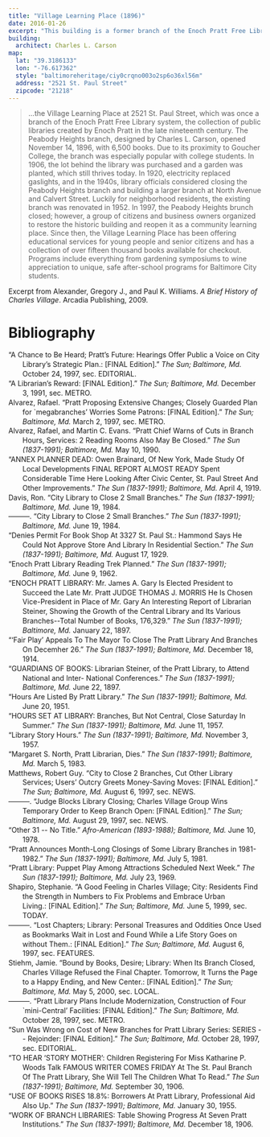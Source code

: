 ```yaml
---
title: "Village Learning Place (1896)"
date: 2016-01-26
excerpt: "This building is a former branch of the Enoch Pratt Free Library that is currently used as the nonprofit Village Learning Place."
building:
  architect: Charles L. Carson
map:
  lat: "39.3186133"
  lon: "-76.617362"
  style: "baltimoreheritage/ciy0crqno003o2sp6o36xl56m"
  address: "2521 St. Paul Street"
  zipcode: "21218"
---
```


>...the Village Learning Place at 2521 St. Paul Street, which was once a branch of the Enoch Pratt Free Library system, the collection of public libraries created by Enoch Pratt in the late nineteenth century. The Peabody Heights branch, designed by Charles L. Carson, opened November 14, 1896, with 6,500 books. Due to its proximity to Goucher College, the branch was especially popular with college students. In 1906, the lot behind the library was purchased and a garden was planted, which still thrives today. In 1920, electricity replaced gaslights, and in the 1940s, library officials considered closing the Peabody Heights branch and building a larger branch at North Avenue and Calvert Street. Luckily for neighborhood residents, the existing branch was renovated in 1952. 
>In 1997, the Peabody Heights brunch closed; however, a group of citizens and business owners organized to restore the historic building and reopen it as a community learning place. Since then, the Village Learning Place has been offering educational services for young people and senior citizens and has a collection of over fifteen thousand books available for checkout. Programs include everything from gardening symposiums to wine appreciation to unique, safe after-school programs for Baltimore City students.

Excerpt from Alexander, Gregory J., and Paul K. Williams. _A Brief History of Charles Village_. Arcadia Publishing, 2009.

# Bibliography

<div class="csl-bib-body" style="line-height: 1.35; padding-left: 2em; text-indent:-2em;">
  <div class="csl-entry">“A Chance to Be Heard; Pratt’s Future: Hearings Offer Public a Voice on City Library’s Strategic Plan.:&nbsp;[FINAL Edition].” <i>The Sun; Baltimore, Md.</i> October 24, 1997, sec. EDITORIAL.</div>
  <span class="Z3988" title="url_ver=Z39.88-2004&amp;ctx_ver=Z39.88-2004&amp;rfr_id=info%3Asid%2Fzotero.org%3A2&amp;rft_val_fmt=info%3Aofi%2Ffmt%3Akev%3Amtx%3Adc&amp;rft.type=newspaperArticle&amp;rft.title=A%20chance%20to%20be%20heard%3B%20Pratt's%20future%3A%20Hearings%20offer%20public%20a%20voice%20on%20city%20library's%20strategic%20plan.%3A%C2%A0%5BFINAL%20Edition%5D&amp;rft.source=The%20Sun%3B%20Baltimore%2C%20Md.&amp;rft.rights=(Copyright%201997%20%40%20The%20Baltimore%20Sun%20Company)&amp;rft.description=THE%20FIGHT%20over%20closing%20the%20Pratt%20Library's%20St.%20Paul%20Street%20branch%20occurred%20because%20the%20public%20had%20no%20input.%20Pratt%20officials%20made%20a%20decision%20to%20shutter%20the%20St.%20Paul%20and%20Morrell%20Park%20branches%20after%20the%20Pratt's%20budget%20was%20cut.%20Other%20closings%20are%20possible%20if%20the%20Pratt%20proceeds%20with%20a%20strategic%20plan%20it%20has%20been%20developing.%20But%20the%20public%20must%20have%20a%20say%20in%20what%20happens.%0ALast%20year%2C%20Mayor%20Kurt%20L.%20Schmoke%20tried%20to%20talk%20the%20Pratt%20into%20closing%20a%20third%20of%20its%2028%20branches%20to%20save%20money.%20The%20Hampden%2C%20Roland%20Park%2C%20Highlandtown%2C%20St.%20Paul%2C%20Morrell%20Park%20and%20Clifton%20Park%20branches%20were%20mentioned%20by%20the%20mayor%2C%20who%20suggested%20building%20a%20large%20branch%20on%20the%20Poly-Western%20campus.&amp;rft.identifier=http%3A%2F%2Fsearch.proquest.com%2Fbaltimoresun%2Fdocview%2F407004429%2Fabstract%2FED7A6E7ABC594856PQ%2F7&amp;rft.date=1997-10-24&amp;rft.pages=24.A&amp;rft.issn=19308965&amp;rft.language=English"></span>
  <div class="csl-entry">“A Librarian’s Reward:&nbsp;[FINAL Edition].” <i>The Sun; Baltimore, Md.</i> December 3, 1991, sec. METRO.</div>
  <span class="Z3988" title="url_ver=Z39.88-2004&amp;ctx_ver=Z39.88-2004&amp;rfr_id=info%3Asid%2Fzotero.org%3A2&amp;rft_val_fmt=info%3Aofi%2Ffmt%3Akev%3Amtx%3Adc&amp;rft.type=newspaperArticle&amp;rft.title=A%20librarian's%20reward%3A%C2%A0%5BFINAL%20Edition%5D&amp;rft.source=The%20Sun%3B%20Baltimore%2C%20Md.&amp;rft.rights=(Copyright%201991%20%40%20The%20Baltimore%20Sun%20Company)&amp;rft.description=PHOTO%3B%20Children%20from%20Margaret%20Brent%20Elementary%20School%20surround%20Theresa%20Edmonds%2C%20a%20librarian%20at%20the%20St.&amp;rft.identifier=http%3A%2F%2Fsearch.proquest.com%2Fbaltimoresun%2Fdocview%2F406716395%2FED7A6E7ABC594856PQ%2F17&amp;rft.date=1991-12-03&amp;rft.pages=1D&amp;rft.issn=19308965&amp;rft.language=English"></span>
  <div class="csl-entry">Alvarez, Rafael. “Pratt Proposing Extensive Changes; Closely Guarded Plan for `megabranches’ Worries Some Patrons:&nbsp;[FINAL Edition].” <i>The Sun; Baltimore, Md.</i> March 2, 1997, sec. METRO.</div>
  <span class="Z3988" title="url_ver=Z39.88-2004&amp;ctx_ver=Z39.88-2004&amp;rfr_id=info%3Asid%2Fzotero.org%3A2&amp;rft_val_fmt=info%3Aofi%2Ffmt%3Akev%3Amtx%3Adc&amp;rft.type=newspaperArticle&amp;rft.title=Pratt%20proposing%20extensive%20changes%3B%20Closely%20guarded%20plan%20for%20%60megabranches'%20worries%20some%20patrons%3A%C2%A0%5BFINAL%20Edition%5D&amp;rft.source=The%20Sun%3B%20Baltimore%2C%20Md.&amp;rft.rights=(Copyright%201997%20%40%20The%20Baltimore%20Sun%20Company)&amp;rft.description=%22And%20then%20we'll%20present%20it%20to%20the%20public%20and%20hope%20there%20will%20be%20a%20lot%20of%20discussion.%22%20The%20Pratt%20board%20has%20the%20final%20say%20on%20the%20plan.%20Already%2C%20some%20patrons%20are%20apprehensive%20about%20what%20the%20closely%20guarded%20plan%20may%20bring%2C%20with%20one%20longtime%20Pratt%20critic%20filing%20a%20complaint%20with%20the%20attorney%20general%20that%20the%20public%20library%20is%20making%20policy%20decisions%20in%20private.%0A%5BJane%20Shipley%5D%2C%20whose%20children%20have%20grown%20up%20walking%20to%20the%20St.%20Paul%20Street%20branch%20in%20Charles%20Village%2C%20can't%20accept%20the%20thought%20that%20any%20%5BPratt%5D%20branch%20will%20close%20for%20any%20reason.%20With%20her%20old%20ally%20David%20Yaffe%20--%20with%20whom%20she%20has%20stormed%20many%20a%20library%20board%20meeting%2C%20including%20the%20one%20last%20month%20--%20Shipley%20has%20tried%20in%20vain%20to%20find%20out%20exactly%20which%20of%20the%20old%20branches%20will%20fall%20to%20make%20way%20for%20the%20new.%0APratt%20officials%20dismiss%20Shipley%20as%20an%20agitator%20who%20doesn't%20represent%20a%20larger%20public%20that%20filled%20out%205%2C000%20user's%20surveys%20and%20attended%20at%20least%20two%20public%20forums%20on%20the%20subject.%20With%20Shipley%20at%20last%20month's%20board%20meeting%20was%20Mary%20Landry%2C%20city%20resident%2C%20head%20librarian%20at%20Dundalk%20Community%20College%20and%20a%20member%20of%20Shipley's%20Coalition%20for%20the%20Pratt%20group.&amp;rft.identifier=http%3A%2F%2Fsearch.proquest.com%2Fbaltimoresun%2Fdocview%2F406961293%2Fabstract%2FED7A6E7ABC594856PQ%2F13&amp;rft.aufirst=Rafael&amp;rft.aulast=Alvarez&amp;rft.au=Rafael%20Alvarez&amp;rft.date=1997-03-02&amp;rft.pages=1B&amp;rft.issn=19308965&amp;rft.language=English"></span>
  <div class="csl-entry">Alvarez, Rafael, and Martin C. Evans. “Pratt Chief Warns of Cuts in Branch Hours, Services:&nbsp;2 Reading Rooms Also May Be Closed.” <i>The Sun (1837-1991); Baltimore, Md.</i> May 10, 1990.</div>
  <span class="Z3988" title="url_ver=Z39.88-2004&amp;ctx_ver=Z39.88-2004&amp;rfr_id=info%3Asid%2Fzotero.org%3A2&amp;rft_val_fmt=info%3Aofi%2Ffmt%3Akev%3Amtx%3Adc&amp;rft.type=newspaperArticle&amp;rft.title=Pratt%20chief%20warns%20of%20cuts%20in%20branch%20hours%2C%20services%3A%C2%A02%20reading%20rooms%20also%20may%20be%20closed&amp;rft.source=The%20Sun%20(1837-1991)%3B%20Baltimore%2C%20Md.&amp;rft.rights=Copyright%20The%20Tribune%20Company%20May%2010%2C%201990&amp;rft.description=The%20Enoch%20Pratt%20Free%20Library%20will%20be%20forced%20to%20close%20two%20reading%20rooms%20and%20substantially%20reduce%20operating%20hours%20at%2018%20neighborhood%20branches%20throughout%20Baltimore%20this%20summer%20because%20of%20the%20tight%20municipal%20budget%20proposed%20by%20Mayor%20Kurt%20L.%20Schmoke%2C%20the%20library%20director%20told...&amp;rft.identifier=http%3A%2F%2Fsearch.proquest.com%2Fhnpbaltimoresun%2Fdocview%2F1734277352%2Fabstract%2FB158CA2AC5E94B37PQ%2F29&amp;rft.aufirst=Rafael&amp;rft.aulast=Alvarez&amp;rft.au=Rafael%20Alvarez&amp;rft.au=Martin%20C.%20Evans&amp;rft.date=1990-05-10&amp;rft.pages=1%E2%80%932&amp;rft.language=English"></span>
  <div class="csl-entry">“ANNEX PLANNER DEAD:&nbsp;Owen Brainard, Of New York, Made Study Of Local Developments FINAL REPORT ALMOST READY Spent Considerable Time Here Looking After Civic Center, St. Paul Street And Other Improvements.” <i>The Sun (1837-1991); Baltimore, Md.</i> April 4, 1919.</div>
  <span class="Z3988" title="url_ver=Z39.88-2004&amp;ctx_ver=Z39.88-2004&amp;rfr_id=info%3Asid%2Fzotero.org%3A2&amp;rft_val_fmt=info%3Aofi%2Ffmt%3Akev%3Amtx%3Adc&amp;rft.type=newspaperArticle&amp;rft.title=ANNEX%20PLANNER%20DEAD%3A%C2%A0Owen%20Brainard%2C%20Of%20New%20York%2C%20Made%20Study%20Of%20Local%20Developments%20FINAL%20REPORT%20ALMOST%20READY%20Spent%20Considerable%20Time%20Here%20Looking%20After%20Civic%20Center%2C%20St.%20Paul%20Street%20And%20Other%20Improvements&amp;rft.source=The%20Sun%20(1837-1991)%3B%20Baltimore%2C%20Md.&amp;rft.rights=Copyright%20The%20Tribune%20Company%20Apr%204%2C%201919&amp;rft.description=Owen%20Brainard%2C%20a%20member%20of%20the%20Sim%20of%20Carrere%20%26%20Hastings%2C%20New%20lork%2C%20employed%20by%20Mayor%20Preston%20as%20the%20'city's%20experts%20in%20planning%20the%20development%20of%20the%20new%20Annex%20and%20the%20waterfront%2C%20died%20suddenly%20last%20Wednesday%20night.%20Mr.%20Brainard%20looked%20after%20the%20engineering%20features%20of%20his%20firm's%20work%20in%20Baltimore%2C...&amp;rft.identifier=http%3A%2F%2Fsearch.proquest.com%2Fhnpbaltimoresun%2Fdocview%2F537015709%2Fabstract%2F66D25FE4BE9A4021PQ%2F15&amp;rft.date=1919-04-04&amp;rft.pages=5&amp;rft.language=ENG"></span>
  <div class="csl-entry">Davis, Ron. “City Library to Close 2 Small Branches.” <i>The Sun (1837-1991); Baltimore, Md.</i> June 19, 1984.</div>
  <span class="Z3988" title="url_ver=Z39.88-2004&amp;ctx_ver=Z39.88-2004&amp;rfr_id=info%3Asid%2Fzotero.org%3A2&amp;rft_val_fmt=info%3Aofi%2Ffmt%3Akev%3Amtx%3Adc&amp;rft.type=newspaperArticle&amp;rft.title=City%20library%20to%20close%202%20small%20branches&amp;rft.source=The%20Sun%20(1837-1991)%3B%20Baltimore%2C%20Md.&amp;rft.rights=Copyright%20The%20Tribune%20Company%20Jun%2019%2C%201984&amp;rft.description=The%20Enoch%20Pratt%20Free%20Library%20next%20month%20will%20close%20two%20small%20branches%20located%20within%20the%20Kirk%20and%20Reservoir%20Hill%20multi-purpose%20centers%20and%20discontinue%20one%20of%20its%20three%20bookmobiles%20because%20of%20limited%20funds%2C%20the%20director%20said%20yesterday.&amp;rft.identifier=http%3A%2F%2Fsearch.proquest.com%2Fhnpbaltimoresun%2Fdocview%2F536627065%2Fabstract%2FB158CA2AC5E94B37PQ%2F10&amp;rft.aufirst=Ron&amp;rft.aulast=Davis&amp;rft.au=Ron%20Davis&amp;rft.date=1984-06-19&amp;rft.pages=D2&amp;rft.language=ENG"></span>
  <div class="csl-entry">———. “City Library to Close 2 Small Branches.” <i>The Sun (1837-1991); Baltimore, Md.</i> June 19, 1984.</div>
  <span class="Z3988" title="url_ver=Z39.88-2004&amp;ctx_ver=Z39.88-2004&amp;rfr_id=info%3Asid%2Fzotero.org%3A2&amp;rft_val_fmt=info%3Aofi%2Ffmt%3Akev%3Amtx%3Adc&amp;rft.type=newspaperArticle&amp;rft.title=City%20library%20to%20close%202%20small%20branches&amp;rft.source=The%20Sun%20(1837-1991)%3B%20Baltimore%2C%20Md.&amp;rft.rights=Copyright%20The%20Tribune%20Company%20Jun%2019%2C%201984&amp;rft.description=The%20Enoch%20Pratt%20Free%20Library%20next%20month%20will%20close%20two%20small%20branches%20located%20within%20the%20Kirk%20and%20Reservoir%20Hill%20multi-purpose%20centers%20and%20discontinue%20one%20of%20its%20three%20bookmobiles%20because%20of%20limited%20funds%2C%20the%20director%20said%20yesterday.&amp;rft.identifier=http%3A%2F%2Fsearch.proquest.com%2Fhnpbaltimoresun%2Fdocview%2F536627065%2Fabstract%2FB158CA2AC5E94B37PQ%2F10&amp;rft.aufirst=Ron&amp;rft.aulast=Davis&amp;rft.au=Ron%20Davis&amp;rft.date=1984-06-19&amp;rft.pages=D2&amp;rft.language=ENG"></span>
  <div class="csl-entry">“Denies Permit For Book Shop At 3327 St. Paul St.:&nbsp;Hammond Says He Could Not Approve Store And Library In Residential Section.” <i>The Sun (1837-1991); Baltimore, Md.</i> August 17, 1929.</div>
  <span class="Z3988" title="url_ver=Z39.88-2004&amp;ctx_ver=Z39.88-2004&amp;rfr_id=info%3Asid%2Fzotero.org%3A2&amp;rft_val_fmt=info%3Aofi%2Ffmt%3Akev%3Amtx%3Adc&amp;rft.type=newspaperArticle&amp;rft.title=Denies%20Permit%20For%20Book%20Shop%20At%203327%20St.%20Paul%20St.%3A%C2%A0Hammond%20Says%20He%20Could%20Not%20Approve%20Store%20And%20Library%20In%20Residential%20Section&amp;rft.source=The%20Sun%20(1837-1991)%3B%20Baltimore%2C%20Md.&amp;rft.rights=Copyright%20The%20Tribune%20Company%20Aug%2017%2C%201929&amp;rft.identifier=http%3A%2F%2Fsearch.proquest.com%2Fhnpbaltimoresun%2Fdocview%2F543486518%2Fcitation%2FFA206190111645BDPQ%2F3&amp;rft.date=1929-08-17&amp;rft.pages=3&amp;rft.language=ENG"></span>
  <div class="csl-entry">“Enoch Pratt Library Reading Trek Planned.” <i>The Sun (1837-1991); Baltimore, Md.</i> June 9, 1962.</div>
  <span class="Z3988" title="url_ver=Z39.88-2004&amp;ctx_ver=Z39.88-2004&amp;rfr_id=info%3Asid%2Fzotero.org%3A2&amp;rft_val_fmt=info%3Aofi%2Ffmt%3Akev%3Amtx%3Adc&amp;rft.type=newspaperArticle&amp;rft.title=Enoch%20Pratt%20Library%20Reading%20Trek%20Planned&amp;rft.source=The%20Sun%20(1837-1991)%3B%20Baltimore%2C%20Md.&amp;rft.rights=Copyright%20The%20Tribune%20Company%20Jun%209%2C%201962&amp;rft.description=STALKING%20wild%20animals%20through%20the%20jungle%20on%20a%20safari%20will%20keep%20Baltimore's%20boys%20and%20girls%20on%20a%20reading%20trek%20during%20the%20next%20six%20weeks%20at%20various%20Enoch%20Pratt%20Free%20Library%20agencies.&amp;rft.identifier=http%3A%2F%2Fsearch.proquest.com%2Fhnpbaltimoresun%2Fdocview%2F542466632%2Fabstract%2FB158CA2AC5E94B37PQ%2F93&amp;rft.date=1962-06-09&amp;rft.pages=8&amp;rft.language=ENG"></span>
  <div class="csl-entry">“ENOCH PRATT LIBRARY:&nbsp;Mr. James A. Gary Is Elected President to Succeed the Late Mr. Pratt JUDGE THOMAS J. MORRIS He Is Chosen Vice-President in Place of Mr. Gary An Interesting Report of Librarian Steiner, Showing the Growth of the Central Library and Its Various Branches--Total Number of Books, 176,329.” <i>The Sun (1837-1991); Baltimore, Md.</i> January 22, 1897.</div>
  <span class="Z3988" title="url_ver=Z39.88-2004&amp;ctx_ver=Z39.88-2004&amp;rfr_id=info%3Asid%2Fzotero.org%3A2&amp;rft_val_fmt=info%3Aofi%2Ffmt%3Akev%3Amtx%3Adc&amp;rft.type=newspaperArticle&amp;rft.title=ENOCH%20PRATT%20LIBRARY%3A%C2%A0Mr.%20James%20A.%20Gary%20Is%20Elected%20President%20to%20Succeed%20the%20Late%20Mr.%20Pratt%20JUDGE%20THOMAS%20J.%20MORRIS%20He%20Is%20Chosen%20Vice-President%20in%20Place%20of%20Mr.%20Gary%20An%20Interesting%20Report%20of%20Librarian%20Steiner%2C%20Showing%20the%20Growth%20of%20the%20Central%20Library%20and%20Its%20Various%20Branches--Total%20Number%20of%20Books%2C%20176%2C329&amp;rft.source=The%20Sun%20(1837-1991)%3B%20Baltimore%2C%20Md.&amp;rft.rights=Copyright%20The%20Tribune%20Company%20Jan%2022%2C%201897&amp;rft.description=Mr.%20James%20A.%20Gary%20was%20selected%20yesterday%20to%20succeed%20the%20late%20Enoch%20Praft%20as%20president%20of%20the%20board%20of%20trustees%20of%20the%20public%20library%20which%20Mr.%20Pratt%20founded.&amp;rft.identifier=http%3A%2F%2Fsearch.proquest.com%2Fhnpbaltimoresun%2Fdocview%2F535766778%2Fabstract%2F615B82855669492EPQ%2F14&amp;rft.date=1897-01-22&amp;rft.pages=8&amp;rft.language=ENG"></span>
  <div class="csl-entry">“‘Fair Play’ Appeals To The Mayor To Close The Pratt Library And Branches On Decemher 26.” <i>The Sun (1837-1991); Baltimore, Md.</i> December 18, 1914.</div>
  <span class="Z3988" title="url_ver=Z39.88-2004&amp;ctx_ver=Z39.88-2004&amp;rfr_id=info%3Asid%2Fzotero.org%3A2&amp;rft_val_fmt=info%3Aofi%2Ffmt%3Akev%3Amtx%3Adc&amp;rft.type=newspaperArticle&amp;rft.title=%22Fair%20Play%22%20Appeals%20To%20The%20Mayor%20To%20Close%20The%20Pratt%20Library%20And%20Branches%20On%20Decemher%2026&amp;rft.source=The%20Sun%20(1837-1991)%3B%20Baltimore%2C%20Md.&amp;rft.rights=Copyright%20The%20Tribune%20Company%20Dec%2018%2C%201914&amp;rft.identifier=http%3A%2F%2Fsearch.proquest.com%2Fhnpbaltimoresun%2Fdocview%2F535002886%2Fcitation%2FA4A854157A454076PQ%2F29&amp;rft.date=1914-12-18&amp;rft.pages=6&amp;rft.language=ENG"></span>
  <div class="csl-entry">“GUARDIANS OF BOOKS:&nbsp;Librarian Steiner, of the Pratt Library, to Attend National and Inter- National Conferences.” <i>The Sun (1837-1991); Baltimore, Md.</i> June 22, 1897.</div>
  <span class="Z3988" title="url_ver=Z39.88-2004&amp;ctx_ver=Z39.88-2004&amp;rfr_id=info%3Asid%2Fzotero.org%3A2&amp;rft_val_fmt=info%3Aofi%2Ffmt%3Akev%3Amtx%3Adc&amp;rft.type=newspaperArticle&amp;rft.title=GUARDIANS%20OF%20BOOKS%3A%C2%A0Librarian%20Steiner%2C%20of%20the%20Pratt%20Library%2C%20to%20Attend%20National%20and%20Inter-%20national%20Conferences&amp;rft.source=The%20Sun%20(1837-1991)%3B%20Baltimore%2C%20Md.&amp;rft.rights=Copyright%20The%20Tribune%20Company%20Jun%2022%2C%201897&amp;rft.description=Dr.%20Bornard%20C.%20Stetner%2C%20librarian%20of%20tho%20Enooh%20Pratt%20Free%20Library%2C%20stated%20yesterday%20to%20tho%20library%20trustees%2C%20wbo%20held%20tholr%20quar-%20tery%20meeting%20In%20tho%20afternoon%20at%20the%20Central%20Library%2C%20that%20ho%20had%20made%20arrnngetnents%20to%20uttend%20tbe%20second%20international%20conference%20of%20librarians%2C%20which%20Is%20to%20tako%20place%20In%20Lon-%20don%20from%20Juiy%20li%20to%2017.%20Permission%20to%20be%20absent...&amp;rft.identifier=http%3A%2F%2Fsearch.proquest.com%2Fhnpbaltimoresun%2Fdocview%2F535834068%2Fabstract%2FA4A854157A454076PQ%2F27&amp;rft.date=1897-06-22&amp;rft.pages=10&amp;rft.language=ENG"></span>
  <div class="csl-entry">“Hours Are Listed By Pratt Library.” <i>The Sun (1837-1991); Baltimore, Md.</i> June 20, 1951.</div>
  <span class="Z3988" title="url_ver=Z39.88-2004&amp;ctx_ver=Z39.88-2004&amp;rfr_id=info%3Asid%2Fzotero.org%3A2&amp;rft_val_fmt=info%3Aofi%2Ffmt%3Akev%3Amtx%3Adc&amp;rft.type=newspaperArticle&amp;rft.title=Hours%20Are%20Listed%20By%20Pratt%20Library&amp;rft.source=The%20Sun%20(1837-1991)%3B%20Baltimore%2C%20Md.&amp;rft.rights=Copyright%20The%20Tribune%20Company%20Jun%2020%2C%201951&amp;rft.description=The%20Enoch%20Pratt%20Free%20Library's%20summer%20schedule%20was%20announced%20yesterday%20by%20Emerson%20Greenaway%2C%20director.&amp;rft.identifier=http%3A%2F%2Fsearch.proquest.com%2Fhnpbaltimoresun%2Fdocview%2F541827220%2Fabstract%2FA4A854157A454076PQ%2F7&amp;rft.date=1951-06-20&amp;rft.pages=9&amp;rft.language=ENG"></span>
  <div class="csl-entry">“HOURS SET AT LIBRARY:&nbsp;Branches, But Not Central, Close Saturday In Summer.” <i>The Sun (1837-1991); Baltimore, Md.</i> June 11, 1957.</div>
  <span class="Z3988" title="url_ver=Z39.88-2004&amp;ctx_ver=Z39.88-2004&amp;rfr_id=info%3Asid%2Fzotero.org%3A2&amp;rft_val_fmt=info%3Aofi%2Ffmt%3Akev%3Amtx%3Adc&amp;rft.type=newspaperArticle&amp;rft.title=HOURS%20SET%20AT%20LIBRARY%3A%C2%A0Branches%2C%20But%20Not%20Central%2C%20Close%20Saturday%20In%20Summer&amp;rft.source=The%20Sun%20(1837-1991)%3B%20Baltimore%2C%20Md.&amp;rft.rights=Copyright%20The%20Tribune%20Company%20Jun%2011%2C%201957&amp;rft.description=All%20branches%2C%20but%20not%20the%20main%20building%2C%20of%20the%20Enoch%20Pratt%20Free%20Library%20will%20close%20Saturdays%20during%20the%20summer%20months%2C%20Miss%20Amy%20Winslow%2C%20library%20director%2C%20announced%20yesterday.&amp;rft.identifier=http%3A%2F%2Fsearch.proquest.com%2Fhnpbaltimoresun%2Fdocview%2F540838642%2Fabstract%2FB158CA2AC5E94B37PQ%2F4&amp;rft.date=1957-06-11&amp;rft.pages=10&amp;rft.language=ENG"></span>
  <div class="csl-entry">“Library Story Hours.” <i>The Sun (1837-1991); Baltimore, Md.</i> November 3, 1957.</div>
  <span class="Z3988" title="url_ver=Z39.88-2004&amp;ctx_ver=Z39.88-2004&amp;rfr_id=info%3Asid%2Fzotero.org%3A2&amp;rft_val_fmt=info%3Aofi%2Ffmt%3Akev%3Amtx%3Adc&amp;rft.type=newspaperArticle&amp;rft.title=Library%20Story%20Hours&amp;rft.source=The%20Sun%20(1837-1991)%3B%20Baltimore%2C%20Md.&amp;rft.rights=Copyright%20The%20Tribune%20Company%20Nov%203%2C%201957&amp;rft.description=...&amp;rft.identifier=http%3A%2F%2Fsearch.proquest.com%2Fhnpbaltimoresun%2Fdocview%2F536079066%2Fabstract%2FB158CA2AC5E94B37PQ%2F18&amp;rft.date=1957-11-03&amp;rft.pages=A27&amp;rft.language=ENG"></span>
  <div class="csl-entry">“Margaret S. North, Pratt Librarian, Dies.” <i>The Sun (1837-1991); Baltimore, Md.</i> March 5, 1983.</div>
  <span class="Z3988" title="url_ver=Z39.88-2004&amp;ctx_ver=Z39.88-2004&amp;rfr_id=info%3Asid%2Fzotero.org%3A2&amp;rft_val_fmt=info%3Aofi%2Ffmt%3Akev%3Amtx%3Adc&amp;rft.type=newspaperArticle&amp;rft.title=Margaret%20S.%20North%2C%20Pratt%20librarian%2C%20dies&amp;rft.source=The%20Sun%20(1837-1991)%3B%20Baltimore%2C%20Md.&amp;rft.rights=Copyright%20The%20Tribune%20Company%20Mar%205%2C%201983&amp;rft.description=A%20memorial%20service%20for%20Margaret%20Spencer%20North%2C%20the%20retired%20director%20of%20the%20St.%20Paul%20street%20branch%20of%20the%20Enoch%20Pratt%20Free%20Library%2C%20will%20be%20held%20at%2011%20a.m.%20Monday%20at%20St.%20David's%20Church%2C%20Roland%20avenue%20and%20Oakdale%20road.&amp;rft.identifier=http%3A%2F%2Fsearch.proquest.com%2Fhnpbaltimoresun%2Fdocview%2F537830625%2Fabstract%2F66D25FE4BE9A4021PQ%2F14&amp;rft.date=1983-03-05&amp;rft.pages=C3&amp;rft.language=ENG"></span>
  <div class="csl-entry">Matthews, Robert Guy. “City to Close 2 Branches, Cut Other Library Services; Users’ Outcry Greets Money-Saving Moves:&nbsp;[FINAL Edition].” <i>The Sun; Baltimore, Md.</i> August 6, 1997, sec. NEWS.</div>
  <span class="Z3988" title="url_ver=Z39.88-2004&amp;ctx_ver=Z39.88-2004&amp;rfr_id=info%3Asid%2Fzotero.org%3A2&amp;rft_val_fmt=info%3Aofi%2Ffmt%3Akev%3Amtx%3Adc&amp;rft.type=newspaperArticle&amp;rft.title=City%20to%20close%202%20branches%2C%20cut%20other%20library%20services%3B%20Users'%20outcry%20greets%20money-saving%20moves%3A%C2%A0%5BFINAL%20Edition%5D&amp;rft.source=The%20Sun%3B%20Baltimore%2C%20Md.&amp;rft.rights=(Copyright%201997%20%40%20The%20Baltimore%20Sun%20Company)&amp;rft.identifier=http%3A%2F%2Fsearch.proquest.com%2Fbaltimoresun%2Fdocview%2F406994378%2Fcitation%2FED7A6E7ABC594856PQ%2F2&amp;rft.aufirst=Robert%20Guy&amp;rft.aulast=Matthews&amp;rft.au=Robert%20Guy%20Matthews&amp;rft.date=1997-08-06&amp;rft.pages=1.A&amp;rft.issn=19308965&amp;rft.language=English"></span>
  <div class="csl-entry">———. “Judge Blocks Library Closing; Charles Village Group Wins Temporary Order to Keep Branch Open:&nbsp;[FINAL Edition].” <i>The Sun; Baltimore, Md.</i> August 29, 1997, sec. NEWS.</div>
  <span class="Z3988" title="url_ver=Z39.88-2004&amp;ctx_ver=Z39.88-2004&amp;rfr_id=info%3Asid%2Fzotero.org%3A2&amp;rft_val_fmt=info%3Aofi%2Ffmt%3Akev%3Amtx%3Adc&amp;rft.type=newspaperArticle&amp;rft.title=Judge%20blocks%20library%20closing%3B%20Charles%20Village%20group%20wins%20temporary%20order%20to%20keep%20branch%20open%3A%C2%A0%5BFINAL%20Edition%5D&amp;rft.source=The%20Sun%3B%20Baltimore%2C%20Md.&amp;rft.rights=(Copyright%201997%20%40%20The%20Baltimore%20Sun%20Company)&amp;rft.description=In%20an%20article%20about%20a%20temporary%20injunction%20halting%20the%20closing%20of%20the%20St.%20Paul%20Street%20branch%20of%20the%20Pratt%20Library%2C%20The%20Sun%20incorrectly%20reported%20that%20the%20judge%20who%20made%20the%20decision%20said%20he%20is%20a%20member%20of%20the%20Friends%20of%20the%20St.%20Paul%20Branch%2C%20the%20group%20that%20requested%20the%20injunction.%20In%20fact%2C%20Circuit%20Judge%20John%20Carroll%20Byrnes%20is%20a%20member%20of%20the%20Friends%20of%20the%20Enoch%20Pratt%20Library.%0AA%20powerful%20Baltimore%20neighborhood%20has%20blocked%20the%20closing%20of%20its%20library%20branch%20after%20a%20judge%20issued%20a%20temporary%20injunction%20yesterday%20against%20the%20Pratt%20library%20board%20--%20an%20unprecedented%20move%20that%20could%20stir%20other%20city%20neighborhoods%20to%20follow%20suit.%0AAfter%20Carla%20D.%20Hayden%2C%20director%20of%20the%20Enoch%20Pratt%20Free%20Library%2C%20announced%20earlier%20this%20month%20that%20the%20St.%20Paul%20Street%20library%20would%20close%20because%20of%20budget%20cuts%2C%20Charles%20Village%20launched%20a%20sophisticated%20public%20campaign%20of%20protests%20and%20political%20pressure%20to%20reverse%20the%20decision.&amp;rft.identifier=http%3A%2F%2Fsearch.proquest.com%2Fbaltimoresun%2Fdocview%2F406983397%2Fabstract%2FED7A6E7ABC594856PQ%2F1&amp;rft.aufirst=Robert%20Guy&amp;rft.aulast=Matthews&amp;rft.au=Robert%20Guy%20Matthews&amp;rft.date=1997-08-29&amp;rft.pages=1.A&amp;rft.issn=19308965&amp;rft.language=English"></span>
  <div class="csl-entry">“Other 31 -- No Title.” <i>Afro-American (1893-1988); Baltimore, Md.</i> June 10, 1978.</div>
  <span class="Z3988" title="url_ver=Z39.88-2004&amp;ctx_ver=Z39.88-2004&amp;rfr_id=info%3Asid%2Fzotero.org%3A2&amp;rft_val_fmt=info%3Aofi%2Ffmt%3Akev%3Amtx%3Adc&amp;rft.type=newspaperArticle&amp;rft.title=Other%2031%20--%20No%20Title&amp;rft.source=Afro-American%20(1893-1988)%3B%20Baltimore%2C%20Md.&amp;rft.rights=Copyright%20Afro%20-%20American%20Company%20of%20Baltimore%20City%20Jun%2010%2C%201978&amp;rft.identifier=http%3A%2F%2Fsearch.proquest.com%2Fhnpbaltimoreafricanamerican%2Fdocview%2F532633623%2Fcitation%2F5EF89D487F6E4ABAPQ%2F2&amp;rft.date=1978-06-10&amp;rft.pages=29&amp;rft.language=English"></span>
  <div class="csl-entry">“Pratt Announces Month-Long Closings of Some Library Branches in 1981-1982.” <i>The Sun (1837-1991); Baltimore, Md.</i> July 5, 1981.</div>
  <span class="Z3988" title="url_ver=Z39.88-2004&amp;ctx_ver=Z39.88-2004&amp;rfr_id=info%3Asid%2Fzotero.org%3A2&amp;rft_val_fmt=info%3Aofi%2Ffmt%3Akev%3Amtx%3Adc&amp;rft.type=newspaperArticle&amp;rft.title=Pratt%20announces%20month-long%20closings%20of%20some%20library%20branches%20in%201981-1982&amp;rft.source=The%20Sun%20(1837-1991)%3B%20Baltimore%2C%20Md.&amp;rft.rights=Copyright%20The%20Tribune%20Company%20Jul%205%2C%201981&amp;rft.description=Because%20of%20budgetary%20limitations%2C%20the%20Enoch%20Pratt%20Free%20Libary%20will%20close%20some%20branch%20libraries%20for%20periods%20of%20a%20month.%20The%20schedule%20through%20June%2030%2C%201982%3A&amp;rft.identifier=http%3A%2F%2Fsearch.proquest.com%2Fhnpbaltimoresun%2Fdocview%2F535907279%2Fabstract%2FB158CA2AC5E94B37PQ%2F7&amp;rft.date=1981-07-05&amp;rft.pages=D12&amp;rft.language=ENG"></span>
  <div class="csl-entry">“Pratt Library:&nbsp;Puppet Play Among Attractions Scheduled Next Week.” <i>The Sun (1837-1991); Baltimore, Md.</i> July 23, 1969.</div>
  <span class="Z3988" title="url_ver=Z39.88-2004&amp;ctx_ver=Z39.88-2004&amp;rfr_id=info%3Asid%2Fzotero.org%3A2&amp;rft_val_fmt=info%3Aofi%2Ffmt%3Akev%3Amtx%3Adc&amp;rft.type=newspaperArticle&amp;rft.title=Pratt%20Library%3A%C2%A0Puppet%20Play%20Among%20Attractions%20Scheduled%20Next%20Week&amp;rft.source=The%20Sun%20(1837-1991)%3B%20Baltimore%2C%20Md.&amp;rft.rights=Copyright%20The%20Tribune%20Company%20Jul%2023%2C%201969&amp;rft.description=NEXT%20week's%20calendar%20of%20events%20at%20the%20Enoch%20Pratt%20Free%20Library%20includes%20a%20selection%20of%20movies%20for%20adults%2C%20teen-agers%20and%20children%3B%20performances%20of%20a%20ten-minute%20puppet%20play%2C%20and%20a%20variety%20of%20other%20programs%20for%20library%20patrons...&amp;rft.identifier=http%3A%2F%2Fsearch.proquest.com%2Fhnpbaltimoresun%2Fdocview%2F539122000%2Fabstract%2FB158CA2AC5E94B37PQ%2F28&amp;rft.date=1969-07-23&amp;rft.pages=B4&amp;rft.language=ENG"></span>
  <div class="csl-entry">Shapiro, Stephanie. “A Good Feeling in Charles Village; City: Residents Find the Strength in Numbers to Fix Problems and Embrace Urban Living.:&nbsp;[FINAL Edition].” <i>The Sun; Baltimore, Md.</i> June 5, 1999, sec. TODAY.</div>
  <span class="Z3988" title="url_ver=Z39.88-2004&amp;ctx_ver=Z39.88-2004&amp;rfr_id=info%3Asid%2Fzotero.org%3A2&amp;rft_val_fmt=info%3Aofi%2Ffmt%3Akev%3Amtx%3Adc&amp;rft.type=newspaperArticle&amp;rft.title=A%20good%20feeling%20in%20Charles%20Village%3B%20City%3A%20Residents%20find%20the%20strength%20in%20numbers%20to%20fix%20problems%20and%20embrace%20urban%20living.%3A%C2%A0%5BFINAL%20Edition%5D&amp;rft.source=The%20Sun%3B%20Baltimore%2C%20Md.&amp;rft.rights=(Copyright%201999%20%40%20The%20Baltimore%20Sun%20Company)&amp;rft.description=Clara%20King%20moved%20across%20the%20country%20to%20live%20in%20Baltimore%2C%20and%20has%20found%20her%20calling%20as%20a%20community%20activist%20in%20South%20Charles%20Village.%0AHalle%20Van%20der%20Gaag%20first%20lived%20in%20Charles%20Village%20as%20a%20Goucher%20College%20student%2C%20and%20now%2C%20the%20mother%20of%20two%20young%20children%20is%20determined%20to%20make%20her%20community%20a%20magnet%20for%20other%20parents.%0AThe%20festival%2C%20dedicated%20to%20the%20children%20of%20Charles%20Village%2C%20is%20a%20two-day%20party%20featuring%20a%20zany%20parade%2C%20run%2C%20games%2C%20garden%20walk%2C%20an%20overnight%20Urban%20Campout%2C%20crafts%20and%20music.%20It%20is%20also%20a%20reflection%20of%20faith%20in%20the%20community%2C%20says%20filmmaker%20Steve%20Yeager%2C%20who%20grew%20up%20in%20Charles%20Village%20and%20bought%20a%20home%20there%20three%20years%20ago.&amp;rft.identifier=http%3A%2F%2Fsearch.proquest.com%2Fbaltimoresun%2Fdocview%2F406432847%2Fabstract%2FED7A6E7ABC594856PQ%2F16&amp;rft.aufirst=Stephanie&amp;rft.aulast=Shapiro&amp;rft.au=Stephanie%20Shapiro&amp;rft.date=1999-06-05&amp;rft.pages=1E&amp;rft.issn=19308965&amp;rft.language=English"></span>
  <div class="csl-entry">———. “Lost Chapters; Library: Personal Treasures and Oddities Once Used as Bookmarks Wait in Lost and Found While a Life Story Goes on without Them.:&nbsp;[FINAL Edition].” <i>The Sun; Baltimore, Md.</i> August 6, 1997, sec. FEATURES.</div>
  <span class="Z3988" title="url_ver=Z39.88-2004&amp;ctx_ver=Z39.88-2004&amp;rfr_id=info%3Asid%2Fzotero.org%3A2&amp;rft_val_fmt=info%3Aofi%2Ffmt%3Akev%3Amtx%3Adc&amp;rft.type=newspaperArticle&amp;rft.title=Lost%20chapters%3B%20Library%3A%20Personal%20treasures%20and%20oddities%20once%20used%20as%20bookmarks%20wait%20in%20lost%20and%20found%20while%20a%20life%20story%20goes%20on%20without%20them.%3A%C2%A0%5BFINAL%20Edition%5D&amp;rft.source=The%20Sun%3B%20Baltimore%2C%20Md.&amp;rft.rights=(Copyright%201997%20%40%20The%20Baltimore%20Sun%20Company)&amp;rft.identifier=http%3A%2F%2Fsearch.proquest.com%2Fbaltimoresun%2Fdocview%2F406990400%2Fcitation%2FED7A6E7ABC594856PQ%2F29&amp;rft.aufirst=Stephanie&amp;rft.aulast=Shapiro&amp;rft.au=Stephanie%20Shapiro&amp;rft.date=1997-08-06&amp;rft.pages=1.E&amp;rft.issn=19308965&amp;rft.language=English"></span>
  <div class="csl-entry">Stiehm, Jamie. “Bound by Books, Desire; Library: When Its Branch Closed, Charles Village Refused the Final Chapter. Tomorrow, It Turns the Page to a Happy Ending, and New Center.:&nbsp;[FINAL Edition].” <i>The Sun; Baltimore, Md.</i> May 5, 2000, sec. LOCAL.</div>
  <span class="Z3988" title="url_ver=Z39.88-2004&amp;ctx_ver=Z39.88-2004&amp;rfr_id=info%3Asid%2Fzotero.org%3A2&amp;rft_val_fmt=info%3Aofi%2Ffmt%3Akev%3Amtx%3Adc&amp;rft.type=newspaperArticle&amp;rft.title=Bound%20by%20books%2C%20desire%3B%20Library%3A%20When%20its%20branch%20closed%2C%20Charles%20Village%20refused%20the%20final%20chapter.%20Tomorrow%2C%20it%20turns%20the%20page%20to%20a%20happy%20ending%2C%20and%20new%20center.%3A%C2%A0%5BFINAL%20Edition%5D&amp;rft.source=The%20Sun%3B%20Baltimore%2C%20Md.&amp;rft.rights=(Copyright%202000%20%40%20The%20Baltimore%20Sun%20Company)&amp;rft.description=The%20sprightly%20parade%20of%20children%20passed%20library%20books%20to%20one%20another%20out%20on%20St.%20Paul%20Street%20into%20the%20brick%20Victorian%20library.%0AMore%20than%20a%20century%20after%20philanthropist%20Enoch%20Pratt%20endowed%20the%20building%20in%201896%2C%20the%20%22book%20brigade%22%20took%20place%20to%20prepare%20the%20renovated%20gingerbread-house%20building%20for%20a%20purpose%20befitting%20its%20noble%20beginnings%3A%20the%20official%20opening%20tomorrow%20of%20the%20Village%20Learning%20Place%2C%20a%20reconfiguration%20offering%20free%20Internet%20access%2C%20an%20after-school%20playroom%2C%20a%20self-help%20section%20and%20a%20coffee%20bar.%0AWatching%20the%20parade%2C%20Viola%20Berry%2C%2088%2C%20beamed%20as%20her%20great-%20granddaughter%20Miona%20Taylor%2C%206%2C%20took%20part%2C%20hoping%20to%20see%20a%20Winnie-the-%20Pooh%20book%20pass%20her%20way.%20%22We%20were%20wishing%20for%20stuff%2C%22%20said%20Miona%2C%20a%20first-grader%20at%20nearby%20Dallas%20F.%20Nicholas%20Elementary%20School%2C%20one%20of%20four%20schools%20within%20walking%20distance%20of%20the%206%2C000-square-foot%20library%20building.&amp;rft.identifier=http%3A%2F%2Fsearch.proquest.com%2Fbaltimoresun%2Fdocview%2F406458846%2Fabstract%2FED7A6E7ABC594856PQ%2F8&amp;rft.aufirst=Jamie&amp;rft.aulast=Stiehm&amp;rft.au=Jamie%20Stiehm&amp;rft.date=2000-05-05&amp;rft.pages=1B&amp;rft.issn=19308965&amp;rft.language=English"></span>
  <div class="csl-entry">———. “Pratt Library Plans Include Modernization, Construction of Four `mini-Central’ Facilities:&nbsp;[FINAL Edition].” <i>The Sun; Baltimore, Md.</i> October 28, 1997, sec. METRO.</div>
  <span class="Z3988" title="url_ver=Z39.88-2004&amp;ctx_ver=Z39.88-2004&amp;rfr_id=info%3Asid%2Fzotero.org%3A2&amp;rft_val_fmt=info%3Aofi%2Ffmt%3Akev%3Amtx%3Adc&amp;rft.type=newspaperArticle&amp;rft.title=Pratt%20library%20plans%20include%20modernization%2C%20construction%20of%20four%20%60mini-central'%20facilities%3A%C2%A0%5BFINAL%20Edition%5D&amp;rft.source=The%20Sun%3B%20Baltimore%2C%20Md.&amp;rft.rights=(Copyright%201997%20%40%20The%20Baltimore%20Sun%20Company)&amp;rft.description=Enoch%20Pratt%20Free%20Library%20officials%20presented%20more%20details%20of%20an%20ambitious%20modernization%20plan%20called%20the%20%22facilities%20and%20services%20initiative%22%20at%20a%20sparsely%20attended%20public%20forum%20last%20night%20at%20Messiah%20Lutheran%20Church%20in%20Canton.%0AThe%20main%20features%20of%20the%2010-year%20plan%20are%20the%20construction%20of%20four%20%22mini-central%22%20libraries%20and%20renovation%20of%20most%20of%20the%2026%20branches%2C%20all%20at%20an%20estimated%20cost%20of%20%2445%20million%2C%20officials%20said.%0A%22This%20city%20is%20overdue%20for%20new%20%7Blibrary%7D%20construction%2C%22%20said%20Carla%20D.%20Hayden%2C%20director%20of%20the%20Pratt.%20%22It's%20overdue%20for%20regional%20libraries%2C%20change%20and%20renewal.%20And%20every%20decade%20is%20different%20in%20library%20design.%22&amp;rft.identifier=http%3A%2F%2Fsearch.proquest.com%2Fbaltimoresun%2Fdocview%2F406996112%2Fabstract%2FED7A6E7ABC594856PQ%2F6&amp;rft.aufirst=Jamie&amp;rft.aulast=Stiehm&amp;rft.au=Jamie%20Stiehm&amp;rft.date=1997-10-28&amp;rft.pages=3.B&amp;rft.issn=19308965&amp;rft.language=English"></span>
  <div class="csl-entry">“Sun Was Wrong on Cost of New Branches for Pratt Library Series: SERIES -- Rejoinder:&nbsp;[FINAL Edition].” <i>The Sun; Baltimore, Md.</i> October 28, 1997, sec. EDITORIAL.</div>
  <span class="Z3988" title="url_ver=Z39.88-2004&amp;ctx_ver=Z39.88-2004&amp;rfr_id=info%3Asid%2Fzotero.org%3A2&amp;rft_val_fmt=info%3Aofi%2Ffmt%3Akev%3Amtx%3Adc&amp;rft.type=newspaperArticle&amp;rft.title=Sun%20was%20wrong%20on%20cost%20of%20new%20branches%20for%20Pratt%20library%20Series%3A%20SERIES%20--%20Rejoinder%3A%C2%A0%5BFINAL%20Edition%5D&amp;rft.source=The%20Sun%3B%20Baltimore%2C%20Md.&amp;rft.rights=(Copyright%201997%20%40%20The%20Baltimore%20Sun%20Company)&amp;rft.description=First%2C%20let%20me%20thank%20The%20Sun%20for%20printing%20the%20dates%20and%20locations%20of%20the%20public%20forums%20to%20discuss%20the%20Enoch%20Pratt%20Free%20Library's%20Facilities%20and%20Services%20Initiative.%0AI%20reiterate%20your%20invitation%20to%20any%20and%20all%20with%20an%20interest%20in%20the%20library%20and%20its%20long-range%20plans%20to%20come%2C%20listen%2C%20and%20be%20heard.%0AUnfortunately%2C%20your%20Oct.%2025%20editorial%20(%22A%20chance%20to%20be%20heard%22)%20misstated%20important%20facts%20that%20influence%20the%20public's%20understanding%20and%20potential%20support%20for%20an%20initiative%20that%20will%20ensure%20that%20the%20Pratt%20Library%20remains%20a%20source%20of%20information%20and%20inspiration%20for%20Baltimoreans%20in%20the%20coming%20quarter-century.&amp;rft.identifier=http%3A%2F%2Fsearch.proquest.com%2Fbaltimoresun%2Fdocview%2F406994496%2Fabstract%2FED7A6E7ABC594856PQ%2F5&amp;rft.date=1997-10-28&amp;rft.pages=12.A&amp;rft.issn=19308965&amp;rft.language=English"></span>
  <div class="csl-entry">“TO HEAR ‘STORY MOTHER’:&nbsp;Children Registering For Miss Katharine P. Woods Talk FAMOUS WRITER COMES FRIDAY At The St. Paul Branch Of The Pratt Library, She Will Tell The Children What To Read.” <i>The Sun (1837-1991); Baltimore, Md.</i> September 30, 1906.</div>
  <span class="Z3988" title="url_ver=Z39.88-2004&amp;ctx_ver=Z39.88-2004&amp;rfr_id=info%3Asid%2Fzotero.org%3A2&amp;rft_val_fmt=info%3Aofi%2Ffmt%3Akev%3Amtx%3Adc&amp;rft.type=newspaperArticle&amp;rft.title=TO%20HEAR%20%22STORY%20MOTHER%22%3A%C2%A0Children%20Registering%20For%20Miss%20Katharine%20P.%20Woods%20Talk%20FAMOUS%20WRITER%20COMES%20FRIDAY%20At%20The%20St.%20Paul%20Branch%20Of%20The%20Pratt%20Library%2C%20She%20Will%20Tell%20The%20Children%20What%20To%20Read&amp;rft.source=The%20Sun%20(1837-1991)%3B%20Baltimore%2C%20Md.&amp;rft.rights=Copyright%20The%20Tribune%20Company%20Sep%2030%2C%201906&amp;rft.description=The%20children%20who%20attend%20Pratt%20Library%2C%20No.%206%2C%20St.%20Paul%20street%2C%20near%20Twenty-sixth%20street%2C%20are%20simply%20on%20tiptoe%20with%20anticipation%20concerning%20a%20mysterious%20announcement%20that%20has%20appeared%20upon%20the%20reading%20room%20bulletin%20board.&amp;rft.identifier=http%3A%2F%2Fsearch.proquest.com%2Fhnpbaltimoresun%2Fdocview%2F537235527%2Fabstract%2F66D25FE4BE9A4021PQ%2F1&amp;rft.date=1906-09-30&amp;rft.pages=20&amp;rft.language=ENG"></span>
  <div class="csl-entry">“USE OF BOOKS RISES 18.8%:&nbsp;Borrowers At Pratt Library, Professional Aid Also Up.” <i>The Sun (1837-1991); Baltimore, Md.</i> January 30, 1955.</div>
  <span class="Z3988" title="url_ver=Z39.88-2004&amp;ctx_ver=Z39.88-2004&amp;rfr_id=info%3Asid%2Fzotero.org%3A2&amp;rft_val_fmt=info%3Aofi%2Ffmt%3Akev%3Amtx%3Adc&amp;rft.type=newspaperArticle&amp;rft.title=USE%20OF%20BOOKS%20RISES%2018.8%25%3A%C2%A0Borrowers%20At%20Pratt%20Library%2C%20Professional%20Aid%20Also%20Up&amp;rft.source=The%20Sun%20(1837-1991)%3B%20Baltimore%2C%20Md.&amp;rft.rights=Copyright%20The%20Tribune%20Company%20Jan%2030%2C%201955&amp;rft.description=The%20Enoch%20Pratt%20Free%20Library's%20circulation%20of%20books%20over%20the%20period%20of%201947-1954%20increased%20from%202%2C889%2C717%20to%203%2C434%2C886%2C%20an%20increase%20of%2018.8%20per%20cent%2C%20according%20to%20a%20report%20to%20the%20library's%20trustees%20from%20Amy%20Winslow%2C%20director.&amp;rft.identifier=http%3A%2F%2Fsearch.proquest.com%2Fhnpbaltimoresun%2Fdocview%2F541622495%2Fabstract%2FB60EEA96B574352PQ%2F1&amp;rft.date=1955-01-30&amp;rft.pages=20&amp;rft.language=ENG"></span>
  <div class="csl-entry">“WORK OF BRANCH LIBRARIES:&nbsp;Table Showing Progress At Seven Pratt Institutions.” <i>The Sun (1837-1991); Baltimore, Md.</i> December 18, 1906.</div>
  <span class="Z3988" title="url_ver=Z39.88-2004&amp;ctx_ver=Z39.88-2004&amp;rfr_id=info%3Asid%2Fzotero.org%3A2&amp;rft_val_fmt=info%3Aofi%2Ffmt%3Akev%3Amtx%3Adc&amp;rft.type=newspaperArticle&amp;rft.title=WORK%20OF%20BRANCH%20LIBRARIES%3A%C2%A0Table%20Showing%20Progress%20At%20Seven%20Pratt%20Institutions&amp;rft.source=The%20Sun%20(1837-1991)%3B%20Baltimore%2C%20Md.&amp;rft.rights=Copyright%20The%20Tribune%20Company%20Dec%2018%2C%201906&amp;rft.description=Dr.%20Bernard%20C.%20Steiner%2C%20librarian%20of%20the%20Enoch%20Pratt%20Free%20Library%2C%20has%20had%20statistics%20showing%20the%20comparative%20circulations%20at%20the%20different%20branch%20libraries%2C%20which%20are%20of%20particular%20interest%20at%20this%20time%2C%20in%20view%20of%20Mr.%20Carnegie's%20recent%20offer%20to%20the%20city%20of%20%24500%2C000%20to%20build%2020%20such%20branches.&amp;rft.identifier=http%3A%2F%2Fsearch.proquest.com%2Fhnpbaltimoresun%2Fdocview%2F537289358%2Fabstract%2FB158CA2AC5E94B37PQ%2F49&amp;rft.date=1906-12-18&amp;rft.pages=12&amp;rft.language=ENG"></span>
</div>
